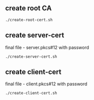 
create root CA
--------------

```
./create-root-cert.sh
```

create server-cert
------------------

final file - server.pkcs#12 with password

```
./create-server-cert.sh
```

create client-cert
------------------

final file - client.pkcs#12 with password

```
./create-client-cert.sh
```
